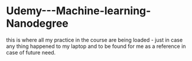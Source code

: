 # Udemy---Machine-learning-Nanodegree
this is where all my practice in the course are being loaded - just in case any thing happened to my laptop and to be found for me as a reference in case of future need.
